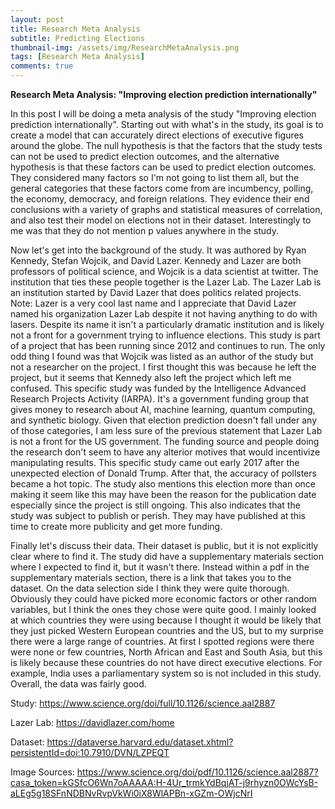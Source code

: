 ```yaml
---
layout: post
title: Research Meta Analysis
subtitle: Predicting Elections
thumbnail-img: /assets/img/ResearchMetaAnalysis.png
tags: [Research Meta Analysis]
comments: true
---
```


**Research Meta Analysis: "Improving election prediction internationally"**

In this post I will be doing a meta analysis of the study "Improving election prediction internationally". Starting out with what's in the study, its goal is to 
create a model that can accurately direct elections of executive figures around the globe. The null hypothesis is that the factors that the study tests can not be 
used to predict election outcomes, and the alternative hypothesis is that these factors can be used to predict election outcomes. They considered many factors so 
I'm not going to list them all, but the general categories that these factors come from are incumbency, polling, the economy, democracy, and foreign relations. They 
evidence their end conclusions with a variety of graphs and statistical measures of correlation, and also test their model on elections not in their dataset. 
Interestingly to me was that they do not mention p values anywhere in the study.


Now let's get into the background of the study. It was authored by Ryan Kennedy, Stefan Wojcik, and David Lazer. Kennedy and Lazer are both professors of political 
science, and Wojcik is a data scientist at twitter. The institution that ties these people together is the Lazer Lab. The Lazer Lab is an institution started by 
David Lazer that does politics related projects. Note: Lazer is a very cool last name and I appreciate that David Lazer named his organization Lazer Lab despite it 
not having anything to do with lasers. Despite its name it isn't a particularly dramatic institution and is likely not a front for a government trying to influence 
elections. This study is part of a project that has been running since 2012 and continues to run. The only odd thing I found was that Wojcik was listed as an author 
of the study but not a researcher on the project. I first thought this was because he left the project, but it seems that Kennedy also left the project which left 
me confused. This specific study was funded by the Intelligence Advanced Research Projects Activity (IARPA). It's a government funding group that gives money to 
research about AI, machine learning, quantum computing, and synthetic biology. Given that election prediction doesn't fall under any of those categories, I am less 
sure of the previous statement that Lazer Lab is not a front for the US government. The funding source and people doing the research don't seem to have any alterior 
motives that would incentivize manipulating results. This specific study came out early 2017 after the unexpected election of Donald Trump. After that, the accuracy 
of pollsters became a hot topic. The study also mentions this election more than once making it seem like this may have been the reason for the publication date 
especially since the project is still ongoing. This also indicates that the study was subject to publish or perish. They may have published at this time to create 
more publicity and get more funding.


Finally let's discuss their data. Their dataset is public, but it is not explicitly clear where to find it. The study did have a supplementary materials section 
where I expected to find it, but it wasn't there. Instead within a pdf in the supplementary materials section, there is a link that takes you to the dataset. On the 
data selection side I think they were quite thorough. Obviously they could have picked more economic factors or other random variables, but I think the ones they 
chose were quite good. I mainly looked at which countries they were using because I thought it would be likely that they just picked Western European countries and 
the US, but to my surprise there were a large range of countries. At first I spotted regions were there were none or few countries, North African and East and South 
Asia, but this is likely because these countries do not have direct executive elections. For example, India uses a parliamentary system so is not included in this 
study. Overall, the data was fairly good.

Study: https://www.science.org/doi/full/10.1126/science.aal2887

Lazer Lab: https://davidlazer.com/home

Dataset: https://dataverse.harvard.edu/dataset.xhtml?persistentId=doi:10.7910/DVN/LZPEQT

Image Sources: https://www.science.org/doi/pdf/10.1126/science.aal2887?casa_token=kGSfcO6Wn7oAAAAA:H-4Ur_trmkYdBqjAT-j9rhyzn0OWcYsB-aLEg5g18SFnNDBNvRvpVkWi0iX8WlAPBn-xGZm-OWjcNrI
